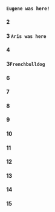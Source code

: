 #### `Eugene was here!`
#### 2
#### 3 `Aris was here`
#### 4
#### 3`Frenchbulldog`
#### 6
#### 7
#### 8
#### 9
#### 10
#### 11
#### 12
#### 13
#### 14
#### 15